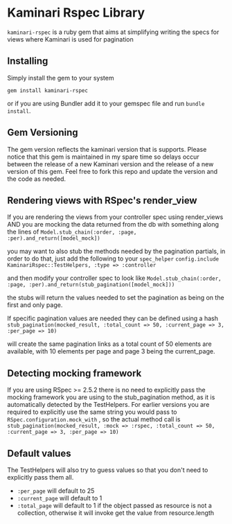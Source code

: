 Kaminari Rspec Library
=========================



`kaminari-rspec` is a ruby gem that aims at simplifying writing the specs for views where Kaminari is used for pagination

Installing
----------

Simply install the gem to your system

`gem install kaminari-rspec`

or if you are using Bundler add it to your gemspec file and run `bundle install`.

Gem Versioning
--------------

The gem version reflects the kaminari version that is supports. Please notice that this gem is maintained in my spare time
so delays occur between the release of a new Kaminari version and the release of a new version of this gem. Feel free
to fork this repo and update the version and the code as needed.

Rendering views with RSpec's render_view
----------------------------------------

If you are rendering the views from your controller spec using render_views AND you are mocking
the data returned from the db with something along the lines of
    `Model.stub_chain(:order, :page, :per).and_return([model_mock])`

you may want to also stub the methods needed by the pagination partials, in order to do that, just
add the following to your `spec_helper`
    `config.include KaminariRspec::TestHelpers, :type => :controller`

and then modify your controller spec to look like
    `Model.stub_chain(:order, :page, :per).and_return(stub_pagination([model_mock]))`

the stubs will return the values needed to set the pagination as being on the first and only page.

If specific pagination values are needed they can be defined using a hash
    `stub_pagination(mocked_result, :total_count => 50, :current_page => 3, :per_page => 10)`

will create the same pagination links as a total count of 50 elements are available, with 10
elements per page and page 3 being the current_page.

Detecting mocking framework
---------------------------

If you are using RSpec >= 2.5.2 there is no need to explicitly pass the mocking framework you
are using to the stub_pagination method, as it is automatically detected by the TestHelpers.
For earlier versions you are required to explicitly use the same string you would pass to
`RSpec.configuration.mock_with` , so the actual method call is
    `stub_pagination(mocked_result, :mock => :rspec, :total_count => 50, :current_page => 3, :per_page => 10)`

Default values
--------------

The TestHelpers will also try to guess values so that you don't need to explicitly pass them all.
* `:per_page` will default to 25
* `:current_page` will default to 1
* `:total_page` will default to 1 if the object passed as resource is not a collection, otherwise it will
  invoke get the value from resource.length

